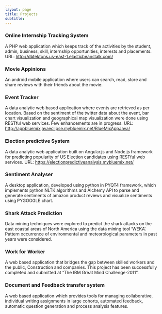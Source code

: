 ```yaml
---
layout: page
title: Projects
subtitle: 
---
```



### Online Internship Tracking System 				    
A PHP web application which keeps track of the activities by the student, admin, business, skill, internship opportunities, interests and placements.
URL: http://dbtektons.us-east-1.elasticbeanstalk.com/

### Movie Appinions						        
An android mobile application where users can search, read, store and share reviews with their friends about the movie.

### Event Tracker							        
A data analytic web based application where events are retrieved as per location.  Based on the sentiment of the twitter data about the event, bar chart visualization and geographical map visualization were done using RESTful web services.  Few enhancements are in progress.
URL: http://appbluemixjavaeclipse.mybluemix.net/BlueMixAppJava/

### Election predictive System					   
A data analytic web application built on Angular.js and Node.js framework for predicting popularity of US Election candidates using RESTful web services.
URL: https://electionpredictiveanalysis.mybluemix.net/ 

### Sentiment Analyser 						       
A desktop application, developed using python in PYQT4 framework, which implements python NLTK algorithms and Alchemy API to parse and generate sentiments of amazon product reviews and visualize sentiments using PYGOOGLE chart.

### Shark Attack Prediction					
Data mining techniques were explored to predict the shark attacks on the east coastal areas of North America using the data mining tool ‘WEKA’. Pattern occurrence of environmental and meteorological parameters in past years were considered.

### Work for Worker 						      
A web based application that bridges the gap between skilled workers and the public, Construction and companies. This project has been successfully completed and submitted at “The IBM Great Mind Challenge-2011”.

### Document and Feedback transfer system			      
A web based application which provides tools for managing collaborative, individual writing assignments in large cohorts, automated feedback, automatic question generation and process analysis features.
